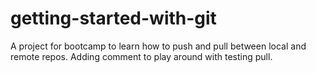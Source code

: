 # getting-started-with-git
A project for bootcamp to learn how to push and pull between local and remote repos.
Adding comment to play around with testing pull.
